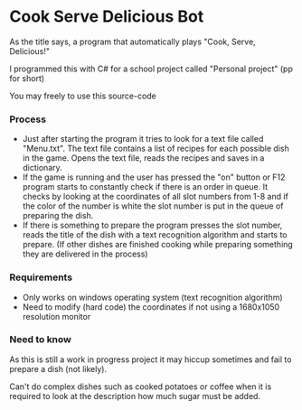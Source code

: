 # Cook Serve Delicious Bot
As the title says, a program that automatically plays "Cook, Serve, Delicious!"

I programmed this with C# for a school project called "Personal project" (pp for short)

You may freely to use this source-code

### Process
- Just after starting the program it tries to look for a text file called "Menu.txt". The text file contains a list of recipes for each possible dish in the game. Opens the text file, reads the recipes and saves in a dictionary.
- If the game is running and the user has pressed the "on" button or F12 program starts to constantly check if there is an order in queue. It checks by looking at the coordinates of all slot numbers from 1-8 and if the color of the number is white the slot number is put in the queue of preparing the dish.
- If there is something to prepare the program presses the slot number, reads the title of the dish with a text recognition algorithm and starts to prepare. (If other dishes are finished cooking while preparing something they are delivered in the process)

### Requirements
- Only works on windows operating system (text recognition algorithm)
- Need to modify (hard code) the coordinates if not using a 1680x1050 resolution monitor

### Need to know
As this is still a work in progress project it may hiccup sometimes and fail to prepare a dish (not likely).

Can't do complex dishes such as cooked potatoes or coffee when it is required to look at the description how much sugar must be added.
